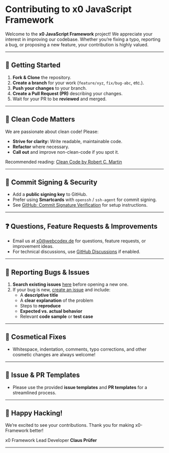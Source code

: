 # Contributing to x0 JavaScript Framework 

Welcome to the **x0 JavaScript Framework** project! We appreciate your interest in improving our codebase. Whether you’re fixing a typo, reporting a bug, or proposing a new feature, your contribution is highly valued.

---

## 🚀 Getting Started

1. **Fork & Clone** the repository.
2. **Create a branch** for your work (`feature/xyz`, `fix/bug-abc`, etc.).
3. **Push your changes** to your branch.
4. **Create a Pull Request (PR)** describing your changes.
5. Wait for your PR to be **reviewed** and merged.

---

## 🧹 Clean Code Matters

We are passionate about clean code! Please:

- **Strive for clarity:** Write readable, maintainable code.
- **Refactor** where necessary.
- **Call out** and improve non-clean-code if you spot it.

Recommended reading: [Clean Code by Robert C. Martin](https://www.goodreads.com/book/show/3735293-clean-code)

---

## 🔏 Commit Signing & Security

- Add a **public signing key** to GitHub.
- Prefer using **Smartcards** with `openssh` / `ssh-agent` for commit signing.
- See [GitHub: Commit Signature Verification](https://docs.github.com/en/authentication/managing-commit-signature-verification/about-commit-signature-verification) for setup instructions.

---

## ❓ Questions, Feature Requests & Improvements

- Email us at [x0@webcodex.de](mailto:x0@webcodex.de) for questions, feature requests, or improvement ideas.
- For technical discussions, use [GitHub Discussions](https://github.com/WEBcodeX1/x0/discussions) if enabled.

---

## 🐞 Reporting Bugs & Issues

1. **Search existing issues** [here](https://github.com/WEBcodeX1/x0/issues) before opening a new one.
2. If your bug is new, [create an issue](https://github.com/WEBcodeX1/x0/issues/new) and include:
   - A **descriptive title**
   - A **clear explanation** of the problem
   - Steps to **reproduce**
   - **Expected vs. actual behavior**
   - Relevant **code sample** or **test case**

---

## 💄 Cosmetical Fixes

- Whitespace, indentation, comments, typo corrections, and other cosmetic changes are always welcome!

---

## 🔗 Issue & PR Templates

- Please use the provided **issue templates** and **PR templates** for a streamlined process.

---

## 🌟 Happy Hacking!

We’re excited to see your contributions. Thank you for making x0-Framework better!

x0 Framework Lead Developer
**Claus Prüfer**

---
